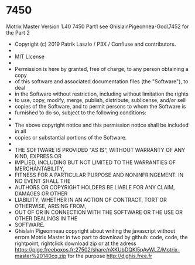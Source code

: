 # 7450
Motrix Master Version 1.40
7450 Part1 
see GhislainPigeonnea-God\7452 for the Part 2
 * Copyright (c) 2019 Patrik Laszlo / P3X / Confiuse and contributors.
 *
 * MIT License
 *
 * Permission is here by granted, free of charge, to any person obtaining a copy
 * of this software and associated documentation files (the "Software"), to deal
 * in the Software without restriction, including without limitation the rights
 * to use, copy, modify, merge, publish, distribute, sublicense, and/or sell
 * copies of the Software, and to permit persons to whom the Software is
 * furnished to do so, subject to the following conditions:
 *
 * The above copyright notice and this permission notice shall be included in all
 * copies or substantial portions of the Software.
 *
 * THE SOFTWARE IS PROVIDED "AS IS", WITHOUT WARRANTY OF ANY KIND, EXPRESS OR
 * IMPLIED, INCLUDING BUT NOT LIMITED TO THE WARRANTIES OF MERCHANTABILITY,
 * FITNESS FOR A PARTICULAR PURPOSE AND NONINFRINGEMENT. IN NO EVENT SHALL THE
 * AUTHORS OR COPYRIGHT HOLDERS BE LIABLE FOR ANY CLAIM, DAMAGES OR OTHER
 * LIABILITY, WHETHER IN AN ACTION OF CONTRACT, TORT OR OTHERWISE, ARISING FROM,
 * OUT OF OR IN CONNECTION WITH THE SOFTWARE OR THE USE OR OTHER DEALINGS IN THE
 * SOFTWARE.
 * Ghislain Pigeonneau copyright about writing the javascript without errors
Motrix Master in two part to download by github:
code, code, the rightpoint, rightclick download zip
or at the adress
https://pige.freeboxos.fr:27502/share/nXKUbDQKl5pAvWLZ/Motrix-master%20140cq.zip
for the purpose
http://djghis.free.fr
